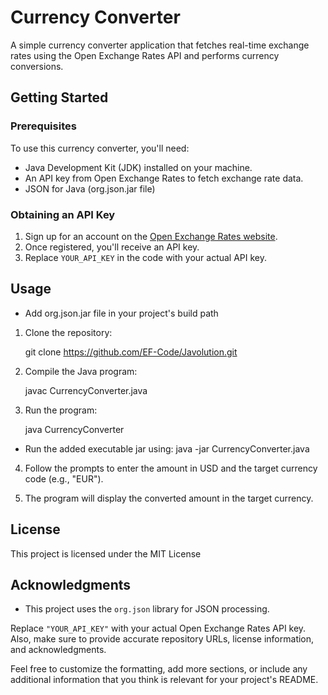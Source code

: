 
# Currency Converter

A simple currency converter application that fetches real-time exchange rates using the Open Exchange Rates API and performs currency conversions.

## Getting Started

### Prerequisites

To use this currency converter, you'll need:

- Java Development Kit (JDK) installed on your machine.
- An API key from Open Exchange Rates to fetch exchange rate data.
- JSON for Java (org.json.jar file)

### Obtaining an API Key

1. Sign up for an account on the [Open Exchange Rates website](https://openexchangerates.org/).
2. Once registered, you'll receive an API key.
3. Replace `YOUR_API_KEY` in the code with your actual API key.

## Usage

- Add org.json.jar file in your project's build path

1. Clone the repository:

  
   git clone https://github.com/EF-Code/Javolution.git
   

2. Compile the Java program:

   
   javac CurrencyConverter.java
   

3. Run the program:

  
   java CurrencyConverter
   

- Run the added executable jar using:
	java -jar CurrencyConverter.java


4. Follow the prompts to enter the amount in USD and the target currency code (e.g., "EUR").

5. The program will display the converted amount in the target currency.

## License

This project is licensed under the MIT License 

## Acknowledgments

- This project uses the `org.json` library for JSON processing.



Replace `"YOUR_API_KEY"` with your actual Open Exchange Rates API key. Also, make sure to provide accurate repository URLs, license information, and acknowledgments.

Feel free to customize the formatting, add more sections, or include any additional information that you think is relevant for your project's README.